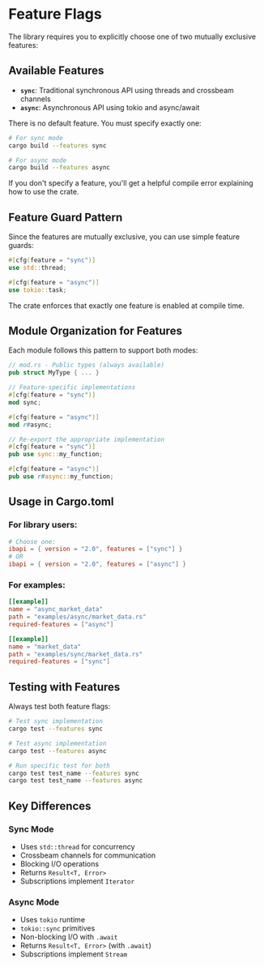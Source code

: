 # Feature Flags

The library requires you to explicitly choose one of two mutually exclusive features:

## Available Features

- **`sync`**: Traditional synchronous API using threads and crossbeam channels
- **`async`**: Asynchronous API using tokio and async/await

There is no default feature. You must specify exactly one:

```bash
# For sync mode
cargo build --features sync

# For async mode
cargo build --features async
```

If you don't specify a feature, you'll get a helpful compile error explaining how to use the crate.

## Feature Guard Pattern

Since the features are mutually exclusive, you can use simple feature guards:

```rust
#[cfg(feature = "sync")]
use std::thread;

#[cfg(feature = "async")]
use tokio::task;
```

The crate enforces that exactly one feature is enabled at compile time.

## Module Organization for Features

Each module follows this pattern to support both modes:

```rust
// mod.rs - Public types (always available)
pub struct MyType { ... }

// Feature-specific implementations
#[cfg(feature = "sync")]
mod sync;

#[cfg(feature = "async")]
mod r#async;

// Re-export the appropriate implementation
#[cfg(feature = "sync")]
pub use sync::my_function;

#[cfg(feature = "async")]
pub use r#async::my_function;
```

## Usage in Cargo.toml

### For library users:
```toml
# Choose one:
ibapi = { version = "2.0", features = ["sync"] }
# OR
ibapi = { version = "2.0", features = ["async"] }
```

### For examples:
```toml
[[example]]
name = "async_market_data"
path = "examples/async/market_data.rs"
required-features = ["async"]

[[example]]
name = "market_data"
path = "examples/sync/market_data.rs"
required-features = ["sync"]
```

## Testing with Features

Always test both feature flags:

```bash
# Test sync implementation
cargo test --features sync

# Test async implementation
cargo test --features async

# Run specific test for both
cargo test test_name --features sync
cargo test test_name --features async
```

## Key Differences

### Sync Mode
- Uses `std::thread` for concurrency
- Crossbeam channels for communication
- Blocking I/O operations
- Returns `Result<T, Error>`
- Subscriptions implement `Iterator`

### Async Mode
- Uses `tokio` runtime
- `tokio::sync` primitives
- Non-blocking I/O with `.await`
- Returns `Result<T, Error>` (with `.await`)
- Subscriptions implement `Stream`